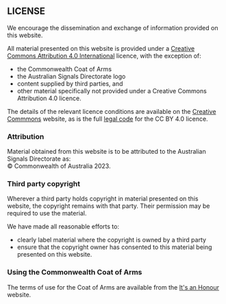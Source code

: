 ## LICENSE

We encourage the dissemination and exchange of information provided on this website. 

All material presented on this website is provided under a [Creative Commons Attribution 4.0 International](https://creativecommons.org/licenses/by/4.0/) licence, with the exception of:
- the Commonwealth Coat of Arms 
- the Australian Signals Directorate logo 
- content supplied by third parties, and 
- other material specifically not provided under a Creative Commons Attribution 4.0 licence.

The details of the relevant licence conditions are available on the [Creative Commmons](http://creativecommons.org/) website, as is the full [legal code](https://creativecommons.org/licenses/by/4.0/legalcode) for the CC BY 4.0 licence.

### Attribution
Material obtained from this website is to be attributed to the Australian Signals Directorate as: <br>© Commonwealth of Australia 2023.

### Third party copyright
Wherever a third party holds copyright in material presented on this website, the copyright remains with that party. Their permission may be required to use the material.

We have made all reasonable efforts to:
- clearly label material where the copyright is owned by a third party
- ensure that the copyright owner has consented to this material being presented on this website.

### Using the Commonwealth Coat of Arms
The terms of use for the Coat of Arms are available from the [It's an Honour](https://www.pmc.gov.au/government/its-honour) website.